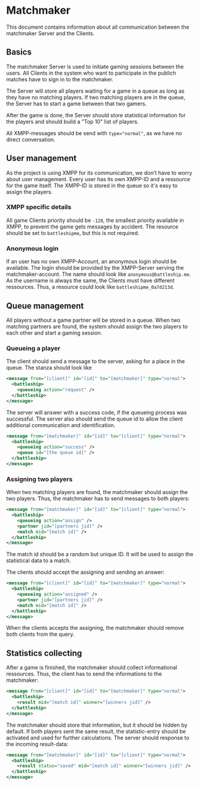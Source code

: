 # Matchmaker

This document contains information about all communication between the matchmaker Server and the Clients.

## Basics

The matchmaker Server is used to initiate gaming sessions between the users. All Clients in the system who want to participate in the publich matches have to sign in to the matchmaker.

The Server will store all players waiting for a game in a queue as long as they have no matching players. If two matching players are in the queue, the Server has to start a game between that two gamers.

After the game is done, the Server should store statistical information for the players and should build a "Top 10" list of players.

All XMPP-messages should be send with ```type="normal"```, as we have no direct conversation.

## User management

As the project is using XMPP for its communication, we don't have to worry about user management. Every user has its own XMPP-ID and a ressource for the game itself. The XMPP-ID is stored in the queue so it's easy to assign the players.


### XMPP specific details

All game Clients priority should be ```-128```, the smallest priority available in XMPP, to prevent the game gets messages by accident. The resource should be set to ```battleshipme```, but this is not required.

### Anonymous login

If an user has no own XMPP-Account, an anonymous login should be available. The login should be provided by the XMPP-Server serving the matchmaker-account. The name should look like ```anonymous@battleship.me```. As the username is always the same, the Clients must have different ressources. Thus, a resource could look like ```battleshipme_0a7d213d```.

## Queue management

All players without a game partner will be stored in a queue. When two matching partners are found, the system should assign the two players to each other and start a gaming session.

### Queueing a player

The client should send a message to the server, asking for a place in the queue. The stanza should look like

```xml
<message from="[client]" id="[id]" to="[matchmaker]" type="normal">
  <battleship>
    <queueing action="request" />
  </battleship>
</message>
```

The server will answer with a success code, if the queueing process was successful. The server also should send the queue id to allow the client additional communication and identification.

```xml
<message from="[matchmaker]" id="[id]" to="[client]" type="normal">
  <battleship>
    <queueing action="success" />
    <queue id="[the queue id]" />
  </battleship>
</message>
```

### Assigning two players

When two matching players are found, the matchmaker should assign the two players. Thus, the matchmaker has to send messages to both players:

```xml
<message from="[matchmaker]" id="[id]" to="[client]" type="normal">
  <battleship>
    <queueing action="assign" />
    <partner jid="[partners jid]" />
    <match mid="[match id]" />
  </battleship>
</message>
```

The match id should be a random but unique ID. It will be used to assign the statistical data to a match.

The clients should accept the assigning and sending an answer:

```xml
<message from="[client]" id="[id]" to="[matchmaker]" type="normal">
  <battleship>
    <queueing action="assigned" />
    <partner jid="[partners jid]" />
    <match mid="[match id]" />
  </battleship>
</message>
```

When the clients accepts the assigning, the matchmaker should remove both clients from the query.

## Statistics collecting

After a game is finished, the matchmaker should collect informational ressources. Thus, the client has to send the informations to the matchmaker:

```xml
<message from="[client]" id="[id]" to="[matchmaker]" type="normal">
  <battleship>
    <result mid="[match id]" winner="[winners jid]" />
  </battleship>
</message>
```

The matchmaker should store that information, but it should be hidden by default. If both players sent the same result, the statistic-entry should be activated and used for further calculations. The server should response to the incoming result-data:

```xml
<message from="[matchmaker]" id="[id]" to="[client]" type="normal">
  <battleship>
    <result status="saved" mid="[match id]" winner="[winners jid]" />
  </battleship>
</message>
```
